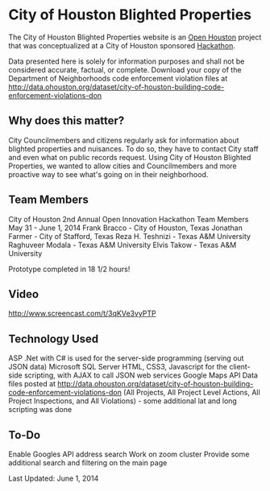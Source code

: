 # City of Houston Blighted Properties

The City of Houston Blighted Properties website is an <a href="//ohouston.org" target="_blank">Open Houston</a> project that was conceptualized at a City of Houston sponsored <a href="//houstonhackathon.com" target="_blank">Hackathon</a>.</p>
Data presented here is solely for information purposes and shall not be considered accurate, factual, or complete. Download your copy of the Department of Neighborhoods code enforcement violation files at <a href="http://data.ohouston.org/dataset/city-of-houston-building-code-enforcement-violations-don" target="_blank">http://data.ohouston.org/dataset/city-of-houston-building-code-enforcement-violations-don</a></p>

## <a name="why"></a>Why does this matter?

City Councilmembers and citizens regularly ask for information about blighted properties and nuisances. To do so, they have to contact City staff and even what on public records request. Using City of Houston Blighted Properties, we wanted to allow cities and Councilmembers and more proactive way to see what's going on in their neighborhood.

## <a name="TeamMembers"></a>Team Members
City of Houston 2nd Annual Open Innovation Hackathon Team Members
May 31 - June 1, 2014
Frank Bracco - City of Houston, Texas
Jonathan Farmer - City of Stafford, Texas
Reza H. Teshnizi - Texas A&M University
Raghuveer Modala - Texas A&M University
Elvis Takow - Texas A&M University

Prototype completed in 18 1/2 hours!

## <a name="Video"> Video
http://www.screencast.com/t/3qKVe3vyPTP

## <a name="Technology"></a>Technology Used
ASP .Net with C# is used for the server-side programming (serving out JSON data)
Microsoft SQL Server
HTML, CSS3, Javascript for the client-side scripting, with AJAX to call JSON web services
Google Maps API
Data files posted at http://data.ohouston.org/dataset/city-of-houston-building-code-enforcement-violations-don (All Projects, All Project Level Actions, All Project Inspections, and All Violations) - some additional lat and long scripting was done

## <a name="To-Do"></a>To-Do
Enable Googles API address search
Work on zoom cluster
Provide some additional search and filtering on the main page


Last Updated: June 1, 2014
